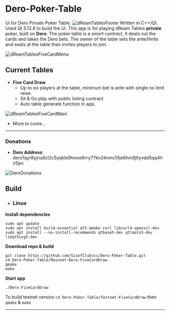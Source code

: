 # Dero-Poker-Table
Ui for Dero Private Poker Table.
![dReamTablesFooter](https://user-images.githubusercontent.com/84689659/170848755-d2cb4933-df2b-46f9-80e6-4349621871a3.png)
Written in C++/Qt. Used Qt 5.12.8 to build the Ui. This app is for playing dReam Tables **private** poker, built on **Dero**. The poker table is a _smart contract_, it deals out the cards and takes the Dero bets. The owner of the table sets the ante/limits and seats at the table then invites players to join.

![dReamTablesFiveCardMenu](https://user-images.githubusercontent.com/84689659/173752350-7db0d82f-328a-47f7-950c-b4a6bc34a1c3.png)

## Current Tables
- **Five Card Draw**  
  - Up to six players at the table, minimum bet is ante with single no limit raise.
  - Sit & Go play with public listing contract.
  - Auto table generate function in app.

![dReamTablesFiveCardMain](https://user-images.githubusercontent.com/84689659/173752469-c58ba17f-9f52-4192-85e8-74d9691b72f3.png)

- More to come...


---
### Donations
- **Dero Address**: dero1qyr8yjnu6cl2c5yqkls0hmxe6rry77kn24nmc5fje6hm9jltyvdd5qq4hn5pn

![DeroDonations](https://user-images.githubusercontent.com/84689659/165414903-44164e7e-4277-44f8-b1fe-8d139f559db1.jpg)

## Build

- ### Linux

**Install dependencies**
```
sudo apt update
sudo apt install build-essential qt5-qmake curl libcurl4-openssl-dev
sudo apt install --no-install-recommends qtbase5-dev qttools5-dev libqt5svg5-dev
```

**Download repo & build**
```
git clone https://github.com/SixofClubsss/Dero-Poker-Table.git
cd Dero-Poker-Table/Mainnet-Dero-FiveCardDraw
qmake
make
```

**Start app**
```
./Dero-FiveCardDraw
```
To build testnet version `cd Dero-Poker-Table/Testnet-FiveCardDraw` then `qmake` & `make`

---

